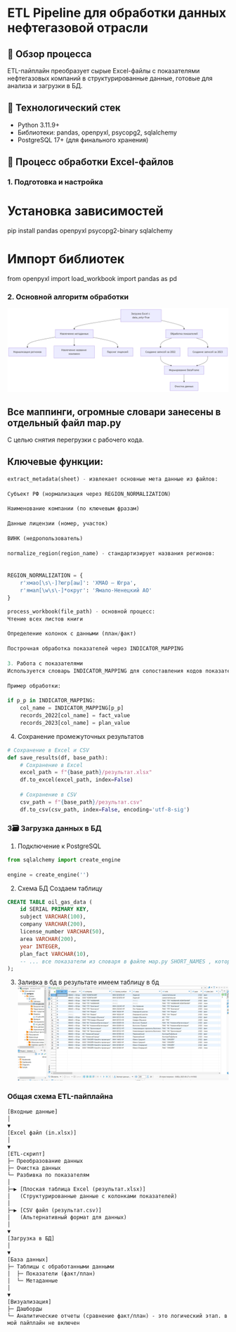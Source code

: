# ETL Pipeline для обработки данных нефтегазовой отрасли

## 📌 Обзор процесса
ETL-пайплайн преобразует сырые Excel-файлы с показателями нефтегазовых компаний в структурированные данные, готовые для анализа и загрузки в БД.

## 🔧 Технологический стек
- Python 3.11.9+
- Библиотеки: pandas, openpyxl, psycopg2, sqlalchemy
- PostgreSQL 17+ (для финального хранения)

## 🔄 Процесс обработки Excel-файлов

### 1. Подготовка и настройка

# Установка зависимостей
pip install pandas openpyxl psycopg2-binary sqlalchemy

# Импорт библиотек
from openpyxl import load_workbook
import pandas as pd

### 2. Основной алгоритм обработки
![screen](results/scheme.png)
## Все маппинги, огромные словари занесены в отдельный файл map.py
С целью снятия перегрузки с рабочего кода.

## Ключевые функции:
```python
extract_metadata(sheet) - извлекает основные мета данные из файлов:

Субъект РФ (нормализация через REGION_NORMALIZATION)

Наименование компании (по ключевым фразам)

Данные лицензии (номер, участок)

ВИНК (недропользователь)

normalize_region(region_name) - стандартизирует названия регионов:


REGION_NORMALIZATION = {
    r'хмао[\s\-]?югр[аы]': 'ХМАО — Югра',
    r'ямал[\w\s\-]*округ': 'Ямало-Ненецкий АО'
}

```
```python
process_workbook(file_path) - основной процесс:
Чтение всех листов книги

Определение колонок с данными (план/факт)

Построчная обработка показателей через INDICATOR_MAPPING

3. Работа с показателями
Используется словарь INDICATOR_MAPPING для сопоставления кодов показателей (например "1.1.") с их полными названиями.

Пример обработки:

if p_p in INDICATOR_MAPPING:
    col_name = INDICATOR_MAPPING[p_p]
    records_2022[col_name] = fact_value
    records_2023[col_name] = plan_value
```
4. Сохранение промежуточных результатов
```python
# Сохранение в Excel и CSV
def save_results(df, base_path):
    # Сохранение в Excel
    excel_path = f"{base_path}/результат.xlsx"
    df.to_excel(excel_path, index=False)
    
    # Сохранение в CSV
    csv_path = f"{base_path}/результат.csv"
    df.to_csv(csv_path, index=False, encoding='utf-8-sig')
```
### 3🗃️ Загрузка данных в БД

1. Подключение к PostgreSQL
```python
from sqlalchemy import create_engine

engine = create_engine('')
```
2. Схема БД
Создаем таблицу
```sql
CREATE TABLE oil_gas_data (
    id SERIAL PRIMARY KEY,
    subject VARCHAR(100),
    company VARCHAR(200),
    license_number VARCHAR(50),
    area VARCHAR(200),
    year INTEGER,
    plan_fact VARCHAR(10),
    -- ... все показатели из словаря в файле мap.py SHORT_NAMES , которые получает ключ числовой из словаря INDICATOR_MAPPING, выдает короткое латинское название для создания --уникальной колонки в базе данных
);
```
3. Заливка в бд
в результате имеем таблицу в бд
![screen](results/image.png)

### Общая схема ETL-пайплайна

```plaintext
[Входные данные]
│
▼
[Excel файл (in.xlsx)] 
│
▼
[ETL-скрипт] 
├─ Преобразование данных
├─ Очистка данных
└─ Разбивка по показателям
│
├─▶ [Плоская таблица Excel (результат.xlsx)] 
│   (Структурированные данные с колонками показателей)
│
├─▶ [CSV файл (результат.csv)] 
│   (Альтернативный формат для данных)
│
▼
[Загрузка в БД]
│
▼
[База данных]
├─ Таблицы с обработанными данными
│  ├─ Показатели (факт/план)
│  └─ Метаданные
│
▼
[Визуализация]
├─ Дашборды
└─ Аналитические отчеты (сравнение факт/план) - это логический этап. в мой пайплайн не включен
```

